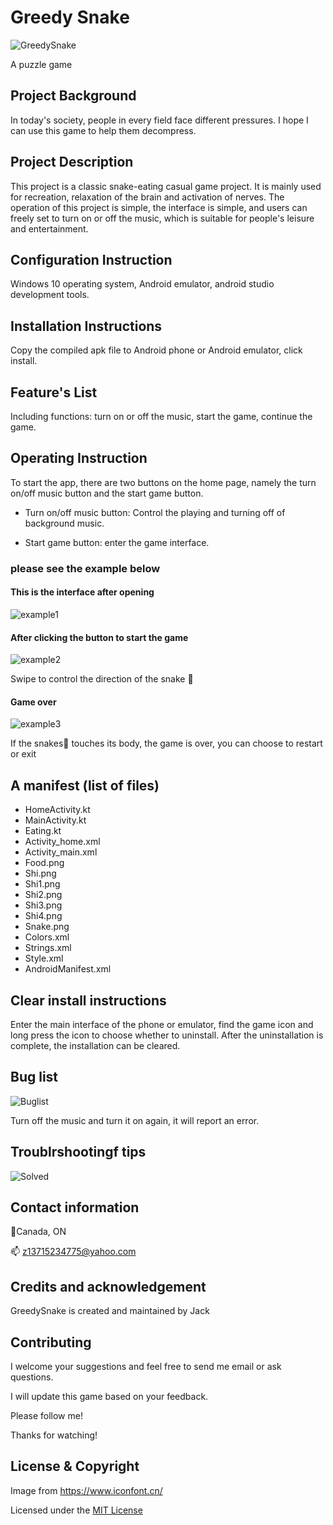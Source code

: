# Greedy Snake
![GreedySnake](https://user-images.githubusercontent.com/80426124/114316505-e1ad3780-9ad1-11eb-9189-29fc797b774b.png)

A puzzle game


## Project Background
In today's society, people in every field face different pressures. I hope I can use this game to help them decompress.

## Project Description
This project is a classic snake-eating casual game project. It is mainly used for recreation, relaxation of the brain and activation of nerves. The operation of this project is simple, the interface is simple, and users can freely set to turn on or off the music, which is suitable for people's leisure and entertainment.

## Configuration Instruction
Windows 10 operating system, Android emulator, android studio development tools.

## Installation Instructions
Copy the compiled apk file to Android phone or Android emulator, click install.

## Feature's List
Including functions: turn on or off the music, start the game, continue the game.

## Operating Instruction
To start the app, there are two buttons on the home page, namely the turn on/off music button and the start game button. 

* Turn on/off music button: Control the playing and turning off of background music.

* Start game button: enter the game interface.

### please see the example below 
#### This is the interface after opening
![example1](https://user-images.githubusercontent.com/80426124/114318030-02c55680-9ad9-11eb-86f6-b702860f76c8.png)

#### After clicking the button to start the game
![example2](https://user-images.githubusercontent.com/80426124/114318084-4e780000-9ad9-11eb-9ff6-eea2da5e6e4d.png)

Swipe to control the direction of the snake 🐍

#### Game over
![example3](https://user-images.githubusercontent.com/80426124/114318130-96972280-9ad9-11eb-8a9f-8c98a3950422.png)

If the snakes🐍 touches its body, the game is over, you can choose to restart or exit

## A manifest (list of files)
* HomeActivity.kt
* MainActivity.kt
* Eating.kt
* Activity_home.xml
* Activity_main.xml
* Food.png
* Shi.png
* Shi1.png
* Shi2.png
* Shi3.png
* Shi4.png
* Snake.png
* Colors.xml
* Strings.xml
* Style.xml
* AndroidManifest.xml

## Clear install instructions
Enter the main interface of the phone or emulator, find the game icon and long press the icon to choose whether to uninstall. After the uninstallation is complete, the installation can be cleared.

## Bug list
![Buglist](https://user-images.githubusercontent.com/80426124/115061269-f5ccac80-9eb6-11eb-9789-0e9c4279a3dd.jpg)

Turn off the music and turn it on again, it will report an error.

## Troublrshootingf tips
![Solved](https://user-images.githubusercontent.com/80426124/115061415-2876a500-9eb7-11eb-9b14-1bd5d2c35327.jpg)

## Contact information
📍Canada, ON

📫 z13715234775@yahoo.com

## Credits and acknowledgement
GreedySnake is created and maintained by Jack

## Contributing
I welcome your suggestions and feel free to send me email or ask questions.

I will update this game based on your feedback.

Please follow me!

Thanks for watching!

## License & Copyright
Image from https://www.iconfont.cn/

Licensed under the [MIT License](LICENSE.txt)
